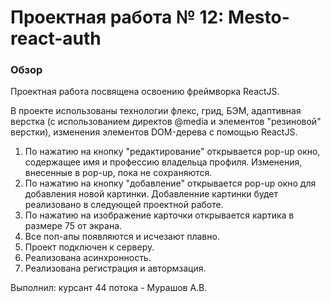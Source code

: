 # Проектная работа № 12: Mesto-react-auth

### Обзор

Проектная работа посвящена освоению фреймворка ReactJS.


В проекте использованы технологии флекс, грид, БЭМ, адаптивная верстка (с использованием директов @media и элементов "резиновой" верстки), 
изменения элементов DOM-дерева с помощью ReactJS.
1. По нажатию на кнопку "редактирование" открывается pop-up окно, содержащее имя и профессию владельца профиля. Изменения, внесенные в pop-up, 
пока не сохраняются.
2. По нажатию на кнопку "добавление" открывается pop-up окно для добавления новой картинки. Добавленние картинки будет реализовано в следующей проектной работе.
3. По нажатию на изображение карточки открывается картика в размере 75 от экрана.
4. Все поп-апы появляются и исчезают плавно.
5. Проект подключен к серверу.
6. Реализована асинхронность.
7. Реализована регистрация и автормзация.




Выполнил: курсант 44 потока - Мурашов А.В.